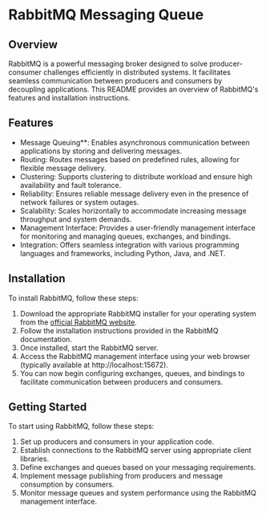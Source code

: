 # RabbitMQ Messaging Queue

## Overview
RabbitMQ is a powerful messaging broker designed to solve producer-consumer challenges efficiently in distributed systems. It facilitates seamless communication between producers and consumers by decoupling applications. This README provides an overview of RabbitMQ's features and installation instructions.

## Features
- Message Queuing**: Enables asynchronous communication between applications by storing and delivering messages.
- Routing: Routes messages based on predefined rules, allowing for flexible message delivery.
- Clustering: Supports clustering to distribute workload and ensure high availability and fault tolerance.
- Reliability: Ensures reliable message delivery even in the presence of network failures or system outages.
- Scalability: Scales horizontally to accommodate increasing message throughput and system demands.
- Management Interface: Provides a user-friendly management interface for monitoring and managing queues, exchanges, and bindings.
- Integration: Offers seamless integration with various programming languages and frameworks, including Python, Java, and .NET.

## Installation
To install RabbitMQ, follow these steps:
1. Download the appropriate RabbitMQ installer for your operating system from the [official RabbitMQ website](https://www.rabbitmq.com/download.html).
2. Follow the installation instructions provided in the RabbitMQ documentation.
3. Once installed, start the RabbitMQ server.
4. Access the RabbitMQ management interface using your web browser (typically available at http://localhost:15672).
5. You can now begin configuring exchanges, queues, and bindings to facilitate communication between producers and consumers.

## Getting Started
To start using RabbitMQ, follow these steps:
1. Set up producers and consumers in your application code.
2. Establish connections to the RabbitMQ server using appropriate client libraries.
3. Define exchanges and queues based on your messaging requirements.
4. Implement message publishing from producers and message consumption by consumers.
5. Monitor message queues and system performance using the RabbitMQ management interface.



